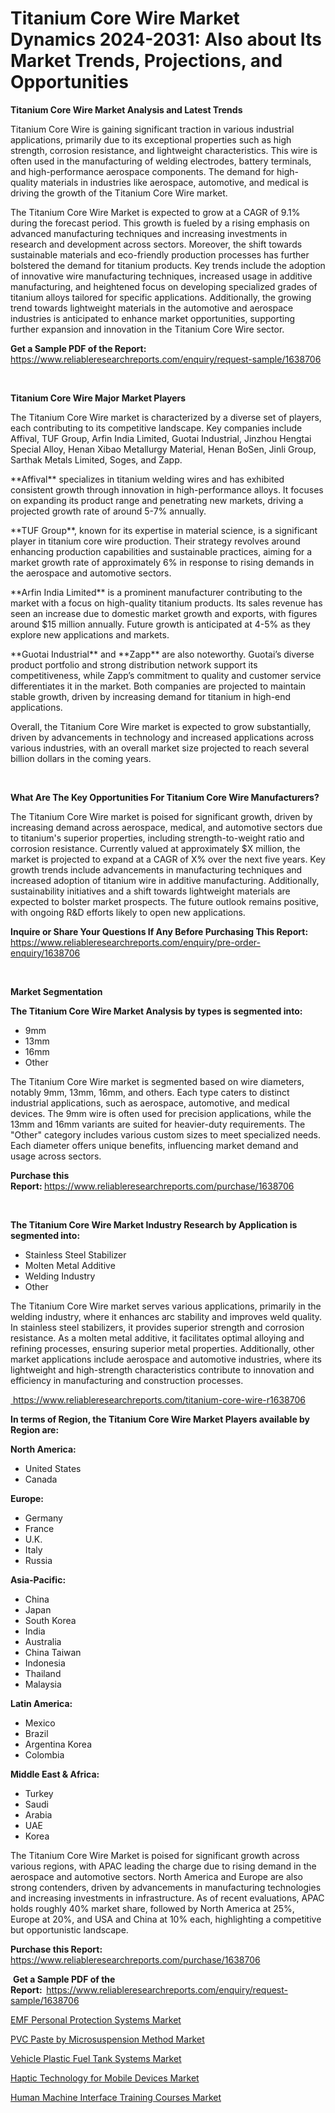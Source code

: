 <p><h1>Titanium Core Wire Market Dynamics 2024-2031: Also about Its Market Trends, Projections, and Opportunities</h1></p><p><strong>Titanium Core Wire Market Analysis and Latest Trends</strong></p>
<p><p>Titanium Core Wire is gaining significant traction in various industrial applications, primarily due to its exceptional properties such as high strength, corrosion resistance, and lightweight characteristics. This wire is often used in the manufacturing of welding electrodes, battery terminals, and high-performance aerospace components. The demand for high-quality materials in industries like aerospace, automotive, and medical is driving the growth of the Titanium Core Wire market.</p><p>The Titanium Core Wire Market is expected to grow at a CAGR of 9.1% during the forecast period. This growth is fueled by a rising emphasis on advanced manufacturing techniques and increasing investments in research and development across sectors. Moreover, the shift towards sustainable materials and eco-friendly production processes has further bolstered the demand for titanium products. Key trends include the adoption of innovative wire manufacturing techniques, increased usage in additive manufacturing, and heightened focus on developing specialized grades of titanium alloys tailored for specific applications. Additionally, the growing trend towards lightweight materials in the automotive and aerospace industries is anticipated to enhance market opportunities, supporting further expansion and innovation in the Titanium Core Wire sector.</p></p>
<p><strong>Get a Sample PDF of the Report:&nbsp;</strong> <a href="https://www.reliableresearchreports.com/enquiry/request-sample/1638706?utm_campaign=83&utm_medium=2&utm_source=Github&utm_content=ia&utm_term=07122024&utm_id=titanium-core-wire">https://www.reliableresearchreports.com/enquiry/request-sample/1638706</a></p>
<p>&nbsp;</p>
<p><strong>Titanium Core Wire Major Market Players</strong></p>
<p><p>The Titanium Core Wire market is characterized by a diverse set of players, each contributing to its competitive landscape. Key companies include Affival, TUF Group, Arfin India Limited, Guotai Industrial, Jinzhou Hengtai Special Alloy, Henan Xibao Metallurgy Material, Henan BoSen, Jinli Group, Sarthak Metals Limited, Soges, and Zapp.</p><p>**Affival** specializes in titanium welding wires and has exhibited consistent growth through innovation in high-performance alloys. It focuses on expanding its product range and penetrating new markets, driving a projected growth rate of around 5-7% annually.</p><p>**TUF Group**, known for its expertise in material science, is a significant player in titanium core wire production. Their strategy revolves around enhancing production capabilities and sustainable practices, aiming for a market growth rate of approximately 6% in response to rising demands in the aerospace and automotive sectors.</p><p>**Arfin India Limited** is a prominent manufacturer contributing to the market with a focus on high-quality titanium products. Its sales revenue has seen an increase due to domestic market growth and exports, with figures around $15 million annually. Future growth is anticipated at 4-5% as they explore new applications and markets.</p><p>**Guotai Industrial** and **Zapp** are also noteworthy. Guotai’s diverse product portfolio and strong distribution network support its competitiveness, while Zapp’s commitment to quality and customer service differentiates it in the market. Both companies are projected to maintain stable growth, driven by increasing demand for titanium in high-end applications.</p><p>Overall, the Titanium Core Wire market is expected to grow substantially, driven by advancements in technology and increased applications across various industries, with an overall market size projected to reach several billion dollars in the coming years.</p></p>
<p>&nbsp;</p>
<p><strong>What Are The Key Opportunities For Titanium Core Wire Manufacturers?</strong></p>
<p><p>The Titanium Core Wire market is poised for significant growth, driven by increasing demand across aerospace, medical, and automotive sectors due to titanium's superior properties, including strength-to-weight ratio and corrosion resistance. Currently valued at approximately $X million, the market is projected to expand at a CAGR of X% over the next five years. Key growth trends include advancements in manufacturing techniques and increased adoption of titanium wire in additive manufacturing. Additionally, sustainability initiatives and a shift towards lightweight materials are expected to bolster market prospects. The future outlook remains positive, with ongoing R&D efforts likely to open new applications.</p></p>
<p><strong>Inquire or Share Your Questions If Any Before Purchasing This Report:</strong> <a href="https://www.reliableresearchreports.com/enquiry/pre-order-enquiry/1638706?utm_campaign=83&utm_medium=2&utm_source=Github&utm_content=ia&utm_term=07122024&utm_id=titanium-core-wire">https://www.reliableresearchreports.com/enquiry/pre-order-enquiry/1638706</a></p>
<p>&nbsp;</p>
<p><strong>Market Segmentation</strong></p>
<p><strong>The Titanium Core Wire Market Analysis by types is segmented into:</strong></p>
<p><ul><li>9mm</li><li>13mm</li><li>16mm</li><li>Other</li></ul></p>
<p><p>The Titanium Core Wire market is segmented based on wire diameters, notably 9mm, 13mm, 16mm, and others. Each type caters to distinct industrial applications, such as aerospace, automotive, and medical devices. The 9mm wire is often used for precision applications, while the 13mm and 16mm variants are suited for heavier-duty requirements. The "Other" category includes various custom sizes to meet specialized needs. Each diameter offers unique benefits, influencing market demand and usage across sectors.</p></p>
<p><strong>Purchase this Report:&nbsp;</strong><a href="https://www.reliableresearchreports.com/purchase/1638706?utm_campaign=83&utm_medium=2&utm_source=Github&utm_content=ia&utm_term=07122024&utm_id=titanium-core-wire">https://www.reliableresearchreports.com/purchase/1638706</a></p>
<p>&nbsp;</p>
<p><strong>The Titanium Core Wire Market Industry Research by Application is segmented into:</strong></p>
<p><ul><li>Stainless Steel Stabilizer</li><li>Molten Metal Additive</li><li>Welding Industry</li><li>Other</li></ul></p>
<p><p>The Titanium Core Wire market serves various applications, primarily in the welding industry, where it enhances arc stability and improves weld quality. In stainless steel stabilizers, it provides superior strength and corrosion resistance. As a molten metal additive, it facilitates optimal alloying and refining processes, ensuring superior metal properties. Additionally, other market applications include aerospace and automotive industries, where its lightweight and high-strength characteristics contribute to innovation and efficiency in manufacturing and construction processes.</p></p>
<p><a href="https://www.reliableresearchreports.com/titanium-core-wire-r1638706?utm_campaign=83&utm_medium=2&utm_source=Github&utm_content=ia&utm_term=07122024&utm_id=titanium-core-wire">&nbsp;https://www.reliableresearchreports.com/titanium-core-wire-r1638706</a></p>
<p><strong>In terms of Region, the Titanium Core Wire Market Players available by Region are:</strong></p>
<p>
    <p> <strong> North America: </strong>
        <ul>
            <li>United States</li>
            <li>Canada</li>
        </ul>
        </p> 
    <p> <strong> Europe: </strong>
        <ul>
            <li>Germany</li>
            <li>France</li>
            <li>U.K.</li>
            <li>Italy</li>
            <li>Russia</li>
        </ul>
        </p> 
    <p> <strong> Asia-Pacific: </strong>
        <ul>
            <li>China</li>
            <li>Japan</li>
            <li>South Korea</li>
            <li>India</li>
            <li>Australia</li>
            <li>China Taiwan</li>
            <li>Indonesia</li>
            <li>Thailand</li>
            <li>Malaysia</li>
        </ul>
        </p> 
    <p> <strong> Latin America: </strong>
        <ul>
            <li>Mexico</li>
            <li>Brazil</li>
            <li>Argentina Korea</li>
            <li>Colombia</li>
        </ul>
        </p> 
    <p> <strong> Middle East & Africa: </strong>
        <ul>
            <li>Turkey</li>
            <li>Saudi</li>
            <li>Arabia</li>
            <li>UAE</li>
            <li>Korea</li>
        </ul>
    </p>
    </p>
<p><p>The Titanium Core Wire Market is poised for significant growth across various regions, with APAC leading the charge due to rising demand in the aerospace and automotive sectors. North America and Europe are also strong contenders, driven by advancements in manufacturing technologies and increasing investments in infrastructure. As of recent evaluations, APAC holds roughly 40% market share, followed by North America at 25%, Europe at 20%, and USA and China at 10% each, highlighting a competitive but opportunistic landscape.</p></p>
<p><strong>Purchase this Report: </strong><a href="https://www.reliableresearchreports.com/purchase/1638706?utm_campaign=83&utm_medium=2&utm_source=Github&utm_content=ia&utm_term=07122024&utm_id=titanium-core-wire">https://www.reliableresearchreports.com/purchase/1638706</a></p>
<p>&nbsp;<strong>Get a Sample PDF of the Report:&nbsp;&nbsp;</strong><a href="https://www.reliableresearchreports.com/enquiry/request-sample/1638706?utm_campaign=83&utm_medium=2&utm_source=Github&utm_content=ia&utm_term=07122024&utm_id=titanium-core-wire">https://www.reliableresearchreports.com/enquiry/request-sample/1638706</a></p>
<p><strong></strong></p>
<p><p><a href="https://issuu.com/reportprime-2/docs/emf-personal-protection-systems-market-size-2030.p?utm_campaign=83&utm_medium=2&utm_source=Github&utm_content=ia&utm_term=07122024&utm_id=titanium-core-wire">EMF Personal Protection Systems Market</a></p><p><a href="https://github.com/christalmodica79/Market-Research-Report-List-1/blob/main/pvc-paste-by-microsuspension-method-market.md?utm_campaign=83&utm_medium=2&utm_source=Github&utm_content=ia&utm_term=07122024&utm_id=titanium-core-wire">PVC Paste by Microsuspension Method Market</a></p><p><a href="https://github.com/mharielmesa/Market-Research-Report-List-5/blob/main/vehicle-plastic-fuel-tank-systems-market.md?utm_campaign=83&utm_medium=2&utm_source=Github&utm_content=ia&utm_term=07122024&utm_id=titanium-core-wire">Vehicle Plastic Fuel Tank Systems Market</a></p><p><a href="https://www.linkedin.com/pulse/revenue-demand-forecast-haptic-technology-mobile-devices-2vnze?utm_campaign=83&utm_medium=2&utm_source=Github&utm_content=ia&utm_term=07122024&utm_id=titanium-core-wire">Haptic Technology for Mobile Devices Market</a></p><p><a href="https://www.linkedin.com/pulse/human-machine-interface-training-courses-market-study-hk5fe?utm_campaign=83&utm_medium=2&utm_source=Github&utm_content=ia&utm_term=07122024&utm_id=titanium-core-wire">Human Machine Interface Training Courses Market</a></p></p>